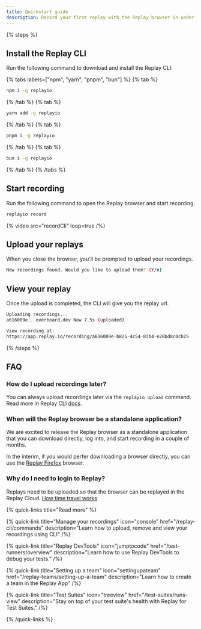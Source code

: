 ```yaml
---
title: Quickstart guide
description: Record your first replay with the Replay browser in under a minute.
---
```


{% steps %}

## Install the Replay CLI

Run the following command to download and install the Replay CLI:

{% tabs labels=["npm", "yarn", "pnpm", "bun"] %}
{% tab %}

```sh
npm i -g replayio
```

{% /tab %}
{% tab %}

```sh
yarn add -g replayio
```

{% /tab %}
{% tab %}

```sh
pnpm i -g replayio
```

{% /tab %}
{% tab %}

```sh
bun i -g replayio
```

{% /tab %}
{% /tabs %}

## Start recording

Run the following command to open the Replay browser and start recording.

```sh
replayio record
```

{% video src="recordCli" loop=true /%}

## Upload your replays

When you close the browser, you'll be prompted to upload your recordings.

```sh
New recordings found. Would you like to upload them? (Y/n)
```

## View your replay

Once the upload is completed, the CLI will give you the replay url.

```sh
Uploading recordings...
a616009e.. overboard.dev Now 7.5s (uploaded)

View recording at:
https://app.replay.io/recording/a616009e-b825-4c54-83b4-e20bd8c0cb25
```

{% /steps %}

## FAQ

### How do I upload recordings later?

You can always upload recordings later via the `replayio upload` command. Read more in Replay CLI [docs](/replay-cli/commands).

### When will the Replay browser be a standalone application?

We are excited to release the Replay browser as a standalone application that you can download directly, log into, and start recording in a couple of months.

In the interim, if you would perfer downloading a browser directly, you can use the [Replay Firefox](/replay-runtimes/replay-firefox) browser.

### Why do I need to login to Replay?

Replays need to be uploaded so that the browser can be replayed in the Replay Cloud. [How time travel works](/time-travel-intro/how-time-travel-works)

{% quick-links title="Read more"  %}

{% quick-link
  title="Manage your recordings"
  icon="console"
  href="/replay-cli/commands"
  description="Learn how to upload, remove and view your recordings using CLI"
/%}

{% quick-link
  title="Replay DevTools"
  icon="jumptocode"
  href="/test-runners/overview"
  description="Learn how to use Replay DevTools to debug your tests."
/%}

{% quick-link
  title="Setting up a team"
  icon="settingupateam"
  href="/replay-teams/setting-up-a-team"
  description="Learn how to create a team in the Replay App"
/%}

{% quick-link
  title="Test Suites"
  icon="treeview"
  href="/test-suites/runs-view"
  description="Stay on top of your test suite's health with Replay for Test Suites."
/%}

{% /quick-links %}
